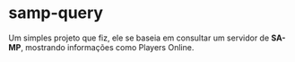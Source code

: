 # samp-query

Um simples projeto que fiz, ele se baseia em consultar um servidor de <strong>SA-MP</strong>, mostrando informações como Players Online.
